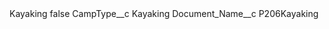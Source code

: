 <?xml version="1.0" encoding="UTF-8"?>
<CustomMetadata xmlns="http://soap.sforce.com/2006/04/metadata" xmlns:xsi="http://www.w3.org/2001/XMLSchema-instance" xmlns:xsd="http://www.w3.org/2001/XMLSchema">
    <label>Kayaking</label>
    <protected>false</protected>
    <values>
        <field>CampType__c</field>
        <value xsi:type="xsd:string">Kayaking</value>
    </values>
    <values>
        <field>Document_Name__c</field>
        <value xsi:type="xsd:string">P206Kayaking</value>
    </values>
</CustomMetadata>
